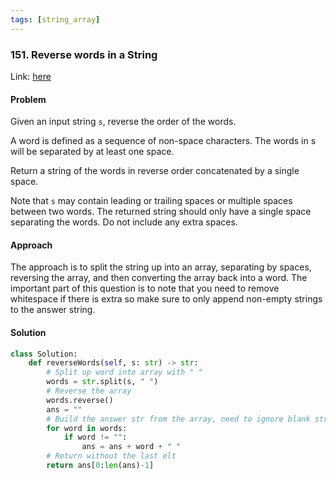 ```yaml
---
tags: [string_array]
---
```


### 151. Reverse words in a String

Link: [here](https://leetcode.com/problems/reverse-words-in-a-string/)

#### Problem
Given an input string `s`, reverse the order of the words.

A word is defined as a sequence of non-space characters. The words in s will be separated by at least one space.

Return a string of the words in reverse order concatenated by a single space.

Note that `s` may contain leading or trailing spaces or multiple spaces between two words. The returned string should only have a single space separating the words. Do not include any extra spaces.

#### Approach
The approach is to split the string up into an array, separating by spaces, reversing the array, and then converting the array back into a word.
The important part of this question is to note that you need to remove whitespace if there is extra so make sure to only append non-empty strings to the answer string.

#### Solution
```python 
class Solution:
    def reverseWords(self, s: str) -> str:
        # Split up word into array with " "
        words = str.split(s, " ")
        # Reverse the array
        words.reverse()
        ans = ""
        # Build the answer str from the array, need to ignore blank strings
        for word in words:
            if word != "":
                ans = ans + word + " "
        # Return without the last elt
        return ans[0:len(ans)-1]
```